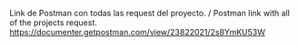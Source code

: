 Link de Postman con todas las request del proyecto. / Postman link with all of the projects request.
https://documenter.getpostman.com/view/23822021/2s8YmKU53W
